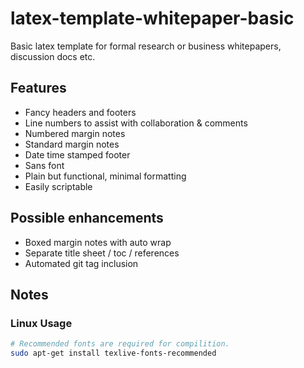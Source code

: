 # latex-template-whitepaper-basic
Basic latex template for formal research or business whitepapers, discussion docs etc.

## Features
* Fancy headers and footers
* Line numbers to assist with collaboration & comments
* Numbered margin notes
* Standard margin notes
* Date time stamped footer
* Sans font
* Plain but functional, minimal formatting
* Easily scriptable

## Possible enhancements
* Boxed margin notes with auto wrap
* Separate title sheet / toc / references 
* Automated git tag inclusion

## Notes

### Linux Usage

```bash
# Recommended fonts are required for compilition.
sudo apt-get install texlive-fonts-recommended
```


